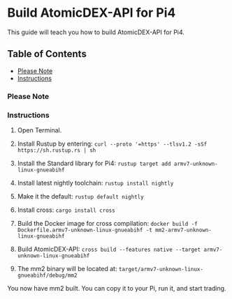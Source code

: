 # Build AtomicDEX-API for Pi4

This guide will teach you how to build AtomicDEX-API for Pi4.

## Table of Contents

- [Please Note](#Please-Note)
- [Instructions](#Instructions)

### Please Note



### Instructions

1. Open Terminal.

2. Install Rustup by entering: `curl --proto '=https' --tlsv1.2 -sSf https://sh.rustup.rs | sh`

3. Install the Standard library for Pi4: `rustup target add armv7-unknown-linux-gnueabihf`

3. Install latest nightly toolchain: `rustup install nightly`

4. Make it the default: `rustup default nightly`

5. Install cross: `cargo install cross`

6. Build the Docker image for cross compilation: `docker build -f Dockerfile.armv7-unknown-linux-gnueabihf -t mm2-armv7-unknown-linux-gnueabihf`

7. Build AtomicDEX-API: `cross build --features native --target armv7-unknown-linux-gnueabihf`

8. The mm2 binary will be located at: `target/armv7-unknown-linux-gnueabihf/debug/mm2`

You now have mm2 built. You can copy it to your Pi, run it, and start trading.
